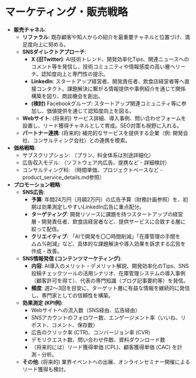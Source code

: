 # マーケティング・販売戦略

* **販売チャネル**:
  * **リファラル**: 既存顧客や知人からの紹介を最重要チャネルと位置づけ、満足度向上に努める。
  * **SNSダイレクトアプローチ**:
    * **X (旧Twitter)**: AI技術トレンド、開発効率化Tips、関連ニュースへのコメント等を発信し、技術コミュニティや情報感度の高い層へリーチ。認知度向上と専門性の提示。
    * **LinkedIn**: スタートアップ経営者、開発責任者、飲食店経営者等へ直接コンタクト。課題解決に繋がる情報提供や事例紹介を通じて関係構築を図り、商談機会を創出。
    * **(検討)** Facebookグループ: スタートアップ関連コミュニティ等に参加し、価値提供を通じて認知度向上を図る。
  * **Webサイト**: (将来的) サービス詳細、導入事例、問い合わせフォームを設置し、リード獲得チャネルとして育成。SEO対策も視野に入れる。
  * **パートナー連携**: (将来的) 補完的なサービスを提供する企業（例: 開発会社、コンサルティング会社）との連携を模索。
* **価格戦略**:
  * サブスクリプション: （プラン、料金体系は別途詳細化）
  * 広告収入モデル: （ソフトウェア内広告、提携など - 詳細検討）
  * コンサルティング料: （時間単価、プロジェクトベースなど - product_service_details.md参照）
* **プロモーション戦略**:
  * **SNS広告**:
    * **予算**: 年間24万円（月額2万円）の広告予算（財務計画参照）を、初期は効果測定しやすいLinkedIn広告に重点配分。
    * **ターゲティング**: 開発リソースに課題を持つスタートアップの経営層・開発責任者、飲食店経営者など、提供サービスに合致する層に絞って配信。
    * **クリエイティブ**: 「AIで開発を〇〇時間削減」「在庫管理の手間を△△%削減」など、具体的な課題解決や導入効果を訴求する広告を作成・改善。
  * **SNS情報発信 (コンテンツマーケティング)**:
    * **内容**: AI導入のメリット・デメリット解説、開発効率化のTips、SNS投稿チェックツールの活用シナリオ、在庫管理システムの導入事例（顧客許可を得て）、代表の専門知識（ブログ記事要約等）を発信。
    * **頻度**: 週2～3回を目安に、ターゲット層に有益な情報を継続的に発信し、専門家としての信頼性を構築。
  * **効果測定 (KPI例)**:
    * Webサイトへの流入数（SNS経由、広告経由）
    * SNSアカウントのフォロワー数、エンゲージメント率（いいね、リポスト、コメント、保存数）
    * 広告のクリック率 (CTR)、コンバージョン率 (CVR)
    * デモリクエスト数、問い合わせ件数、資料ダウンロード数
    * （将来的には）リード獲得単価 (CPL)、顧客獲得単価 (CAC) を計測・分析。
  * **その他**: (将来的) 業界イベントへの出展、オンラインセミナー開催によるリード獲得も検討。
